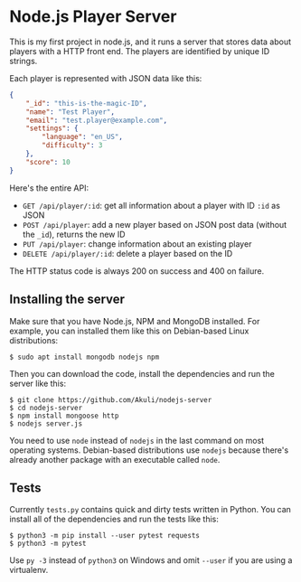 # Node.js Player Server

This is my first project in node.js, and it runs a server that stores
data about players with a HTTP front end. The players are identified by
unique ID strings.

Each player is represented with JSON data like this:

```json
{
    "_id": "this-is-the-magic-ID",
    "name": "Test Player",
    "email": "test.player@example.com",
    "settings": {
        "language": "en_US",
        "difficulty": 3
    },
    "score": 10
}
```

Here's the entire API:

- `GET /api/player/:id`: get all information about a player with ID
  `:id` as JSON
- `POST /api/player`: add a new player based on JSON post data (without
  the `_id`), returns the new ID
- `PUT /api/player`: change information about an existing player
- `DELETE /api/player/:id`: delete a player based on the ID

The HTTP status code is always 200 on success and 400 on failure.

## Installing the server

Make sure that you have Node.js, NPM and MongoDB installed. For example,
you can installed them like this on Debian-based Linux distributions:

```
$ sudo apt install mongodb nodejs npm
```

Then you can download the code, install the dependencies and run the
server like this:

```
$ git clone https://github.com/Akuli/nodejs-server
$ cd nodejs-server
$ npm install mongoose http
$ nodejs server.js
```

You need to use `node` instead of `nodejs` in the last command on most
operating systems. Debian-based distributions use `nodejs` because
there's already another package with an executable called `node`.

## Tests

Currently `tests.py` contains quick and dirty tests written in Python.
You can install all of the dependencies and run the tests like this:

```
$ python3 -m pip install --user pytest requests
$ python3 -m pytest
```

Use `py -3` instead of `python3` on Windows and omit `--user` if you are
using a virtualenv.
